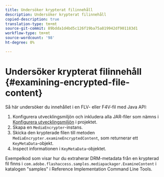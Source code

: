 ```yaml
---
title: Undersöker krypterat filinnehåll
description: Undersöker krypterat filinnehåll
copied-description: true
translation-type: tm+mt
source-git-commit: 89bdda1d4bd5c126f19ba75a819942df901183d1
workflow-type: tm+mt
source-wordcount: '98'
ht-degree: 0%

---
```



# Undersöker krypterat filinnehåll {#examining-encrypted-file-content}

Så här undersöker du innehållet i en FLV- eller F4V-fil med Java API:

1. Konfigurera utvecklingsmiljön och inkludera alla JAR-filer som nämns i [Konfigurera utvecklingsmiljön](../../aaxs-protecting-content/content-setting-up-the-sdk/content-setting-up-the-dev-env.md) i projektet.
1. Skapa en `MediaEncrypter`-instans.
1. Skicka den krypterade filen till metoden `MediaEncrypter.examineEncryptedContent`, som returnerar ett `KeyMetaData`-objekt.
1. Inspect informationen i `KeyMetaData`-objektet.

Exempelkod som visar hur du extraherar DRM-metadata från en krypterad fil finns i `com.adobe.flashaccess.samples.mediapackager.ExamineContent` i katalogen &quot;samples&quot; i Reference Implementation Command Line Tools.
